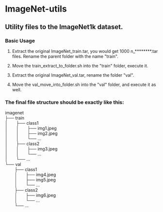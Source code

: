 # ImageNet-utils

## Utility files to the ImageNet1k dataset.

### Basic Usage

1. Extract the original ImageNet_train.tar, you would get 1000 n_********.tar files. Rename the parent folder with the name "train".
   
2. Move the train_extract_to_folder.sh into the "train" folder, execute it.

3. Extract the original ImageNet_val.tar, rename the folder "val".
   
4. Move the val_move_into_folder.sh into the "val" folder, and execute it as well.

### The final file structure should be exactly like this:

imagenet\
├── train\
│&emsp;&emsp;├── class1\
│&emsp;&emsp;│&emsp;&emsp;├── img1.jpeg\
│&emsp;&emsp;│&emsp;&emsp;├── img2.jpeg\
│&emsp;&emsp;│&emsp;&emsp;└── ...\
│&emsp;&emsp;├── class2\
│&emsp;&emsp;│&emsp;&emsp;├── img3.jpeg\
│&emsp;&emsp;│&emsp;&emsp;└── ...\
│&emsp;&emsp;└── ...\
└── val\
&nbsp;&nbsp;&nbsp;&nbsp;&nbsp;&nbsp;&nbsp;&nbsp;├── class1\
&nbsp;&nbsp;&nbsp;&nbsp;&nbsp;&nbsp;&nbsp;&nbsp;│&emsp;&emsp;├── img4.jpeg\
&nbsp;&nbsp;&nbsp;&nbsp;&nbsp;&nbsp;&nbsp;&nbsp;│&emsp;&emsp;├── img5.jpeg\
&nbsp;&nbsp;&nbsp;&nbsp;&nbsp;&nbsp;&nbsp;&nbsp;│&emsp;&emsp;└── ...\
&nbsp;&nbsp;&nbsp;&nbsp;&nbsp;&nbsp;&nbsp;&nbsp;├── class2\
&nbsp;&nbsp;&nbsp;&nbsp;&nbsp;&nbsp;&nbsp;&nbsp;│&emsp;&emsp;├── img6.jpeg\
&nbsp;&nbsp;&nbsp;&nbsp;&nbsp;&nbsp;&nbsp;&nbsp;│&emsp;&emsp;└── ...\
&nbsp;&nbsp;&nbsp;&nbsp;&nbsp;&nbsp;&nbsp;&nbsp;└── ...
